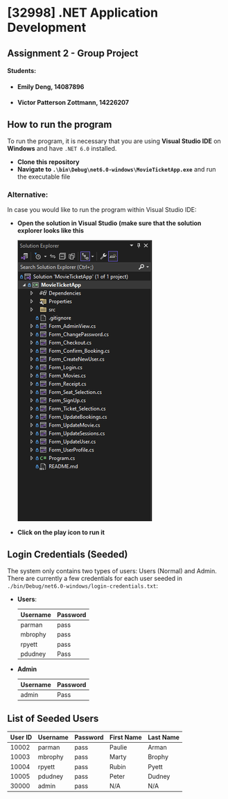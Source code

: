 # [32998] .NET Application Development

## Assignment 2 - Group Project

#### Students: 

- #### Emily Deng, 14087896

- #### Victor Patterson Zottmann, 14226207



## How to run the program

To run the program, it is necessary that you are using **Visual Studio IDE** on **Windows** and have `.NET 6.0` installed.

- **Clone this repository**
- **Navigate to `.\bin\Debug\net6.0-windows\MovieTicketApp.exe`** and run the executable file

### Alternative:

In case you would like to run the program within Visual Studio IDE:

- **Open the solution in Visual Studio (make sure that the solution explorer looks like this**

  ![solution-explorer](./screenshots/solution-explorer.png)

- **Click on the play icon to run it**

## Login Credentials (Seeded)

The system only contains two types of users: Users (Normal) and Admin. There are currently a few credentials for each user seeded in `./bin/Debug/net6.0-windows/login-credentials.txt`:

- **Users**:

  | Username | Password |
  | -------- | -------- |
  | parman   | pass     |
  | mbrophy  | pass     |
  | rpyett   | pass     |
  | pdudney  | Pass     |

- **Admin**

  | Username | Password |
  | -------- | -------- |
  | admin    | Pass     |



## List of Seeded Users

| User ID | Username | Password | First Name | Last Name |
| ------- | -------- | -------- | ---------- | --------- |
| 10002   | parman   | pass     | Paulie     | Arman     |
| 10003   | mbrophy  | pass     | Marty      | Brophy    |
| 10004   | rpyett   | pass     | Rubin      | Pyett     |
| 10005   | pdudney  | pass     | Peter      | Dudney    |
| 30000   | admin    | pass     | N/A        | N/A       |










